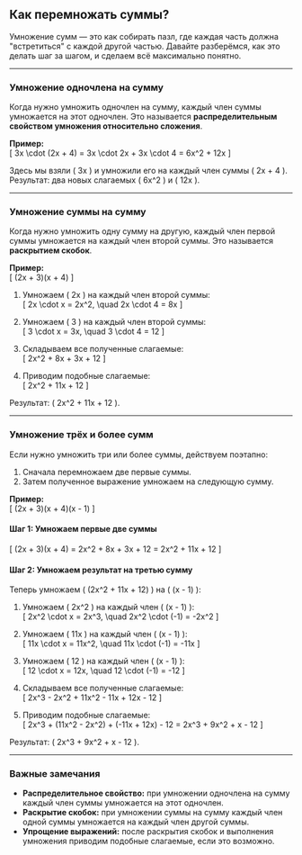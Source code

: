 ## Как перемножать суммы?  

Умножение сумм — это как собирать пазл, где каждая часть должна "встретиться" с каждой другой частью. Давайте разберёмся, как это делать шаг за шагом, и сделаем всё максимально понятно.  

---

### Умножение одночлена на сумму  

Когда нужно умножить одночлен на сумму, каждый член суммы умножается на этот одночлен. Это называется **распределительным свойством умножения относительно сложения**.  

**Пример:**  
\[
3x \cdot (2x + 4) = 3x \cdot 2x + 3x \cdot 4 = 6x^2 + 12x
\]  

Здесь мы взяли \( 3x \) и умножили его на каждый член суммы \( 2x + 4 \). Результат: два новых слагаемых \( 6x^2 \) и \( 12x \).  

---

### Умножение суммы на сумму  

Когда нужно умножить одну сумму на другую, каждый член первой суммы умножается на каждый член второй суммы. Это называется **раскрытием скобок**.  

**Пример:**  
\[
(2x + 3)(x + 4)
\]  

1. Умножаем \( 2x \) на каждый член второй суммы:  
   \[
   2x \cdot x = 2x^2, \quad 2x \cdot 4 = 8x
   \]  

2. Умножаем \( 3 \) на каждый член второй суммы:  
   \[
   3 \cdot x = 3x, \quad 3 \cdot 4 = 12
   \]  

3. Складываем все полученные слагаемые:  
   \[
   2x^2 + 8x + 3x + 12
   \]  

4. Приводим подобные слагаемые:  
   \[
   2x^2 + 11x + 12
   \]  

Результат: \( 2x^2 + 11x + 12 \).  

---

### Умножение трёх и более сумм  

Если нужно умножить три или более суммы, действуем поэтапно:  

1. Сначала перемножаем две первые суммы.  
2. Затем полученное выражение умножаем на следующую сумму.  

**Пример:**  
\[
(2x + 3)(x + 4)(x - 1)
\]  

#### Шаг 1: Умножаем первые две суммы  
\[
(2x + 3)(x + 4) = 2x^2 + 8x + 3x + 12 = 2x^2 + 11x + 12
\]  

#### Шаг 2: Умножаем результат на третью сумму  
Теперь умножаем \( (2x^2 + 11x + 12) \) на \( (x - 1) \):  

1. Умножаем \( 2x^2 \) на каждый член \( (x - 1) \):  
   \[
   2x^2 \cdot x = 2x^3, \quad 2x^2 \cdot (-1) = -2x^2
   \]  

2. Умножаем \( 11x \) на каждый член \( (x - 1) \):  
   \[
   11x \cdot x = 11x^2, \quad 11x \cdot (-1) = -11x
   \]  

3. Умножаем \( 12 \) на каждый член \( (x - 1) \):  
   \[
   12 \cdot x = 12x, \quad 12 \cdot (-1) = -12
   \]  

4. Складываем все полученные слагаемые:  
   \[
   2x^3 - 2x^2 + 11x^2 - 11x + 12x - 12
   \]  

5. Приводим подобные слагаемые:  
   \[
   2x^3 + (11x^2 - 2x^2) + (-11x + 12x) - 12 = 2x^3 + 9x^2 + x - 12
   \]  

Результат: \( 2x^3 + 9x^2 + x - 12 \).  

---

### Важные замечания  

- **Распределительное свойство:** при умножении одночлена на сумму каждый член суммы умножается на этот одночлен.  
- **Раскрытие скобок:** при умножении суммы на сумму каждый член одной суммы умножается на каждый член другой суммы.  
- **Упрощение выражений:** после раскрытия скобок и выполнения умножения приводим подобные слагаемые, если это возможно.  
